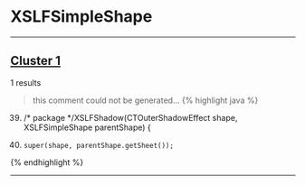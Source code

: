 # XSLFSimpleShape

***

## [Cluster 1](./1)
1 results
> this comment could not be generated...
{% highlight java %}
39. /* package */XSLFShadow(CTOuterShadowEffect shape, XSLFSimpleShape parentShape) {
40.     super(shape, parentShape.getSheet());
{% endhighlight %}

***

